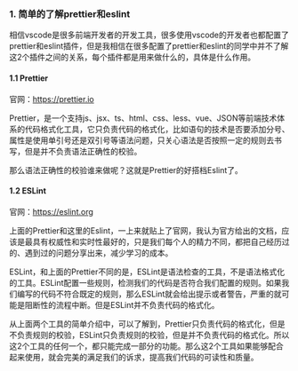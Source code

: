 ### 1. 简单的了解prettier和eslint

相信vscode是很多前端开发者的开发工具，很多使用vscode的开发者也都配置了prettier和eslint插件，但是我相信在很多配置了prettier和eslint的同学中并不了解这2个插件之间的关系，每个插件都是用来做什么的，具体是什么作用。

#### 1.1 Prettier

官网：https://prettier.io

Prettier，是一个支持js、jsx、ts、html、css、less、vue、JSON等前端技术体系的代码格式化工具，它只负责代码的格式化，比如语句的技术是否要添加分号、属性是使用单引号还是双引号等语法问题，只关心语法是否按照一定的规则去书写，但是并不负责语法正确性的校验。

那么语法正确性的校验谁来做呢？这就是Prettier的好搭档Eslint了。

#### 1.2 ESLint

官网：https://eslint.org

上面的Prettier和这里的Eslint，一上来就贴上了官网，我认为官方给出的文档，应该是最具有权威性和实时性最好的，只是我们每个人的精力不同，都把自己经历过的、遇到过的问题分享出来，减少学习的成本。

ESLint，和上面的Prettier不同的是，ESLint是语法检查的工具，不是语法格式化的工具。ESLint配置一些规则，检测我们的代码是否符合我们配置的规则。如果我们编写的代码不符合既定的规则，那么ESLint就会给出提示或者警告，严重的就可能是阻断性的流程中断。但是ESLint并不负责代码的格式化。

从上面两个工具的简单介绍中，可以了解到，Prettier只负责代码的格式化，但是不负责规则的校验，ESLint只负责规则的校验，但是并不负责代码的格式化。所以这2个工具的任何一个，都只能完成一部分的功能。那么这2个工具如果能够配合起来使用，就会完美的满足我们的诉求，提高我们代码的可读性和质量。

